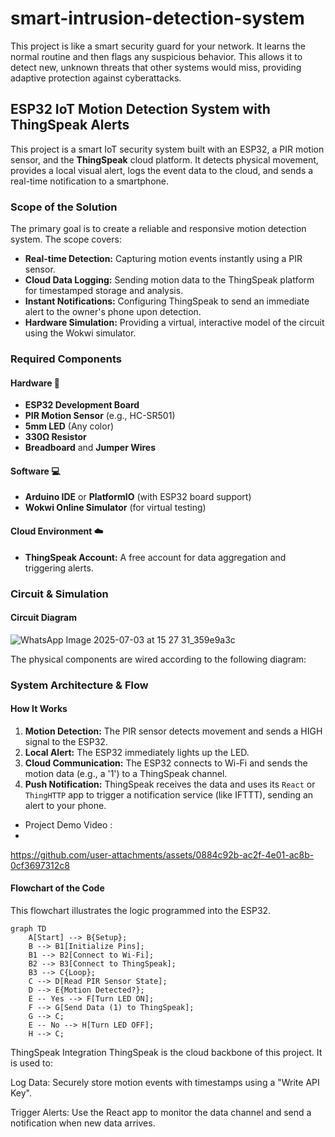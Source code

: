 # smart-intrusion-detection-system
This project is like a smart security guard for your network. It learns the normal routine and then flags any suspicious behavior. This allows it to detect new, unknown threats that other systems would miss, providing adaptive protection against cyberattacks.


## ESP32 IoT Motion Detection System with ThingSpeak Alerts

This project is a smart IoT security system built with an ESP32, a PIR motion sensor, and the **ThingSpeak** cloud platform. It detects physical movement, provides a local visual alert, logs the event data to the cloud, and sends a real-time notification to a smartphone.

### Scope of the Solution

The primary goal is to create a reliable and responsive motion detection system. The scope covers:

  * **Real-time Detection:** Capturing motion events instantly using a PIR sensor.
  * **Cloud Data Logging:** Sending motion data to the ThingSpeak platform for timestamped storage and analysis.
  * **Instant Notifications:** Configuring ThingSpeak to send an immediate alert to the owner's phone upon detection.
  * **Hardware Simulation:** Providing a virtual, interactive model of the circuit using the Wokwi simulator.


### Required Components

#### Hardware 🔩

  * **ESP32 Development Board**
  * **PIR Motion Sensor** (e.g., HC-SR501)
  * **5mm LED** (Any color)
  * **330Ω Resistor**
  * **Breadboard** and **Jumper Wires**

#### Software 💻

  * **Arduino IDE** or **PlatformIO** (with ESP32 board support)
  * **Wokwi Online Simulator** (for virtual testing)

#### Cloud Environment ☁️

  * **ThingSpeak Account:** A free account for data aggregation and triggering alerts.


### Circuit & Simulation

#### Circuit Diagram



![WhatsApp Image 2025-07-03 at 15 27 31_359e9a3c](https://github.com/user-attachments/assets/047238f0-899d-4daf-8543-9e6207420c83)

The physical components are wired according to the following diagram:


### System Architecture & Flow

#### How It Works

1.  **Motion Detection:** The PIR sensor detects movement and sends a HIGH signal to the ESP32.
2.  **Local Alert:** The ESP32 immediately lights up the LED.
3.  **Cloud Communication:** The ESP32 connects to Wi-Fi and sends the motion data (e.g., a '1') to a ThingSpeak channel.
4.  **Push Notification:** ThingSpeak receives the data and uses its `React` or `ThingHTTP` app to trigger a notification service (like IFTTT), sending an alert to your phone.

- Project Demo Video :
- 


https://github.com/user-attachments/assets/0884c92b-ac2f-4e01-ac8b-0cf3697312c8



#### Flowchart of the Code

This flowchart illustrates the logic programmed into the ESP32.

```
graph TD
    A[Start] --> B{Setup};
    B --> B1[Initialize Pins];
    B1 --> B2[Connect to Wi-Fi];
    B2 --> B3[Connect to ThingSpeak];
    B3 --> C{Loop};
    C --> D[Read PIR Sensor State];
    D --> E{Motion Detected?};
    E -- Yes --> F[Turn LED ON];
    F --> G[Send Data (1) to ThingSpeak];
    G --> C;
    E -- No --> H[Turn LED OFF];
    H --> C;
```

ThingSpeak Integration
ThingSpeak is the cloud backbone of this project. It is used to:

Log Data: Securely store motion events with timestamps using a "Write API Key".

Trigger Alerts: Use the React app to monitor the data channel and send a notification when new data arrives.
